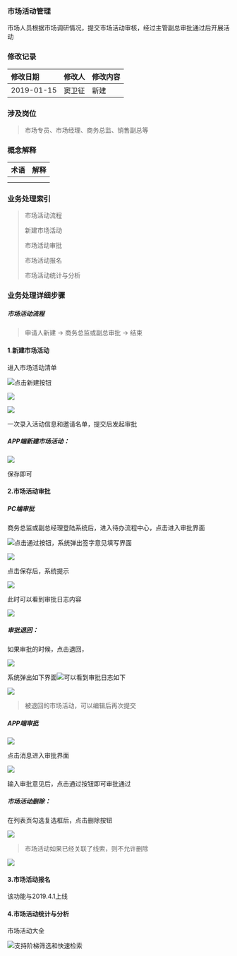 ### 市场活动管理

市场人员根据市场调研情况，提交市场活动审核，经过主管副总审批通过后开展活动

### 修改记录

| 修改日期 | 修改人 | 修改内容 |
| :--- | :--- | :--- |
| 2019-01-15 | 窦卫征 | 新建 |

### 涉及岗位

> 市场专员、市场经理、商务总监、销售副总等

### 概念解释

| 术语 | 解释 |
| :--- | :--- |
|  |  |
|  |  |

### 业务处理索引

> 市场活动流程
>
> 新建市场活动
>
> 市场活动审批
>
> 市场活动报名
>
> 市场活动统计与分析

### 业务处理详细步骤

##### 市场活动流程

> 申请人新建 -&gt; 商务总监或副总审批 -&gt; 结束

#### 1.新建市场活动

进入市场活动清单

![](/assets/importschdxj.png)点击新建按钮

![](/assets/importschdxj1082.png)

![](/assets/importyqmd112.png)

一次录入活动信息和邀请名单，提交后发起审批

##### APP端新建市场活动：

![](/assets/appdxjschd1937.png)

保存即可

#### 2.市场活动审批

##### PC端审批

商务总监或副总经理登陆系统后，进入待办流程中心，点击进入审批界面

![](/assets/sptg19281.png)点击通过按钮，系统弹出签字意见填写界面

![](/assets/qzyjspjm2910.png)

点击保存后，系统提示

![](/assets/sptg123456.png)

此时可以看到审批日志内容

![](/assets/importsprznr1205.png)

##### 审批退回：

如果审批的时候，点击退回，

![](/assets/tuihuishenpi18281.png)

系统弹出如下界面![](/assets/importbty1821.png)可以看到审批日志如下

![](/assets/importspthcs18281.png)

> 被退回的市场活动，可以编辑后再次提交

##### APP端审批

![](/assets/appsptzsd1938.png)

点击消息进入审批界面

![](/assets/djschdsp1941.png)

输入审批意见后，点击通过按钮即可审批通过

##### 市场活动删除：

在列表页勾选复选框后，点击删除按钮

![](/assets/importschdsc1092.png)

> 市场活动如果已经关联了线索，则不允许删除

![](/assets/importyglxs1822.png)

#### 3.市场活动报名

该功能与2019.4.1上线

#### 4.市场活动统计与分析

市场活动大全

![](/assets/importschddq18201.png)支持阶梯筛选和快速检索

